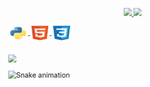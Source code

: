 <div align="center"> 
<a href="https://github.com/"> <img height="180em" src="https://github-readme-stats.vercel.app/api?username=nivekps&show_icons=true&theme=dracula&include_all_commits=true&count_private=true"/> 
<img height="180em" src="https://github-readme-stats.vercel.app/api/top-langs/?username=nivekps&layout=compact&langs_count=7&theme=dracula"/> 

</div> 

<div style="display: inline_block"><br> 
<img align="center" alt="Kevin-Python" height="30" width="40" src="https://raw.githubusercontent.com/devicons/devicon/master/icons/python/python-original.svg"> 
<img align="center" alt="Kevin-HTML" height="30" width="40" src="https://raw.githubusercontent.com/devicons/devicon/master/icons/html5/html5-original.svg"> 
<img align="center" alt="Kevin-CSS" height="30" width="40" src="https://raw.githubusercontent.com/devicons/devicon/master/icons/css3/css3-original.svg"> 
</div> 

## 

<div> 
<a href="https://www.linkedin.com/in/kevin-santana-7a49b3231" target="_blank">
<img src="https://img.shields.io/badge/-LinkedIn-%230077B5?style=for-the-badge&logo=linkedin&logoColor=white" target="_blank">
</a> 

![Snake animation](https://github.com/kevinsantana16/kevinsantana16/blob/output/github-contribution-grid-snake.svg) 

</div>
